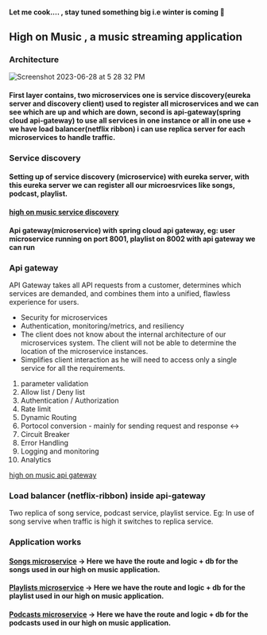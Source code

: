 #### Let me cook.... , stay tuned something big i.e winter is coming 🥶


## High on Music , a music streaming application

### Architecture
![Screenshot 2023-06-28 at 5 28 32 PM](https://github.com/kishoreravi24/highonmusic/assets/36214175/69cc20fc-30a3-4650-a0b2-db99d4a833b5)

#### First layer contains, two microservices one is service discovery(eureka server and discovery client) used to register all microservices and we can see which are up and which are down, second is api-gateway(spring cloud api-gateway) to use all services in one instance or all in one use + we have load balancer(netflix ribbon) i can use replica server for each microservices to handle traffic.

### Service discovery

#### Setting up of service discovery (microservice) with eureka server, with this eureka server we can register all our microesrvices like songs, podcast, playlist.
#### [high on music service discovery](https://github.com/kishoreravi24/highonmusic-serviceDiscovery)

#### Api gateway(microservice) with spring cloud api gateway, eg: user microservice running on port 8001, playlist on 8002 with api gateway we can run 

### Api gateway

API Gateway takes all API requests from a customer, determines which services are demanded, and combines them into a unified, flawless experience for users. 

* Security for microservices
* Authentication, monitoring/metrics, and resiliency
* The client does not know about the internal architecture of our microservices system. The client will not be able to determine the location of the microservice instances.
* Simplifies client interaction as he will need to access only a single service for all the requirements.

1. parameter validation
2. Allow list / Deny list
3. Authentication / Authorization
4. Rate limit
5. Dynamic Routing
6. Portocol conversion - mainly for sending request and response <->
7. Circuit Breaker
8. Error Handling
9. Logging and monitoring
10. Analytics

[high on music api gateway](https://github.com/kishoreravi24/highonmusic-apigateway)

### Load balancer (netflix-ribbon) inside api-gateway 
Two replica of song service, podcast service, playlist service. Eg: In use of song servive when traffic is high it switches to replica service.


### Application works
#### [Songs microservice](https://github.com/kishoreravi24/highonmusic-songs) -> Here we have the route and logic + db for the songs used in our high on music application.
#### [Playlists microservice](https://github.com/kishoreravi24/highonmusic-playlists) -> Here we have the route and logic + db for the playlist used in our high on music application.
#### [Podcasts microservice](https://github.com/kishoreravi24/highonmusic-podcasts) -> Here we have the route and logic + db for the podcasts used in our high on music application.
